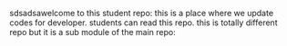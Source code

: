 sdsadsawelcome to this student repo:
this is a place where we update codes for developer.
students can read this repo.
this is totally different repo 
but it is a sub module of the main repo:
